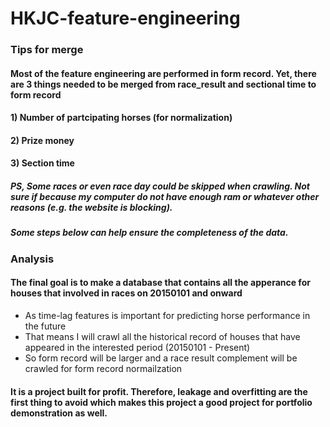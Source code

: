 # HKJC-feature-engineering

### Tips for merge
#### Most of the feature engineering are performed in __form record__. Yet, there are 3 things needed to be merged from race_result and sectional time to form record
#### 1) Number of partcipating horses (for normalization)
#### 2) Prize money
#### 3) Section time

##### PS, Some races or even race day could be skipped when crawling. Not sure if because my computer do not have enough ram or whatever other reasons (e.g. the website is blocking).
##### Some steps below can help ensure the completeness of the data.

### Analysis
#### The final goal is to make a database that contains all the apperance for houses that involved in races on 20150101 and onward
- As time-lag features is important for predicting horse performance in the future
- That means I will crawl all the historical record of houses that have appeared in the interested period (20150101 - Present)
- So form record will be larger and a race result complement will be crawled for form record normailzation

#### It is a project built for profit. Therefore, leakage and overfitting are the first thing to avoid which makes this project a good project for portfolio demonstration as well.
